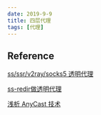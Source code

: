 ```yaml
---
date: 2019-9-9
title: 四层代理
tags: [代理]
---
```



## Reference

[ss/ssr/v2ray/socks5 透明代理](https://www.jisilun.com/t/topic/624)

[ss-redir做透明代理](http://ivo-wang.github.io/2018/02/24/ss-redir/)

[浅析 AnyCast 技术](https://www.hi-linux.com/posts/26571.html)